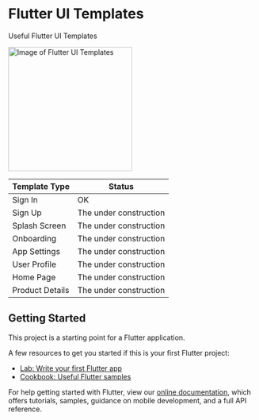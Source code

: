 # Flutter UI Templates
Useful Flutter UI Templates

<img src="https://github.com/egemenmede/flutter_ui_templates/blob/main/simulator_screenshot_056E0EB5-3A5E-40DF-B177-65FD46D0B26D.png" alt="Image of Flutter UI Templates" width="250"/>

Template Type | Status
------------ | -------------
Sign In | OK
Sign Up | The under construction
Splash Screen | The under construction
Onboarding | The under construction
App Settings | The under construction
User Profile | The under construction
Home Page | The under construction
Product Details | The under construction

## Getting Started

This project is a starting point for a Flutter application.

A few resources to get you started if this is your first Flutter project:

- [Lab: Write your first Flutter app](https://flutter.dev/docs/get-started/codelab)
- [Cookbook: Useful Flutter samples](https://flutter.dev/docs/cookbook)

For help getting started with Flutter, view our
[online documentation](https://flutter.dev/docs), which offers tutorials,
samples, guidance on mobile development, and a full API reference.
